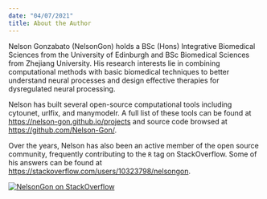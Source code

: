 ```yaml
---
date: "04/07/2021"
title: About the Author
---
```


Nelson Gonzabato (NelsonGon) holds a BSc (Hons) Integrative Biomedical Sciences from the University of Edinburgh and BSc Biomedical Sciences from Zhejiang University. His research interests lie in combining computational methods with basic biomedical techniques to better understand neural processes and design effective therapies for dysregulated neural processing.    



Nelson has built several open-source computational tools including cytounet,
urlfix, and manymodelr. A full list of these tools can be found at https://nelson-gon.github.io/projects and source code browsed at https://github.com/Nelson-Gon/. 


Over the years, Nelson has also been an active member of the open source community,
frequently contributing to the `R` tag on StackOverflow. Some of his answers can be found at https://stackoverflow.com/users/10323798/nelsongon.  


[![NelsonGon on StackOverflow](https://stackoverflow.com/users/flair/10323798.png)](https://stackoverflow.com/users/10323798/nelsongon?tab=profile) 

 









